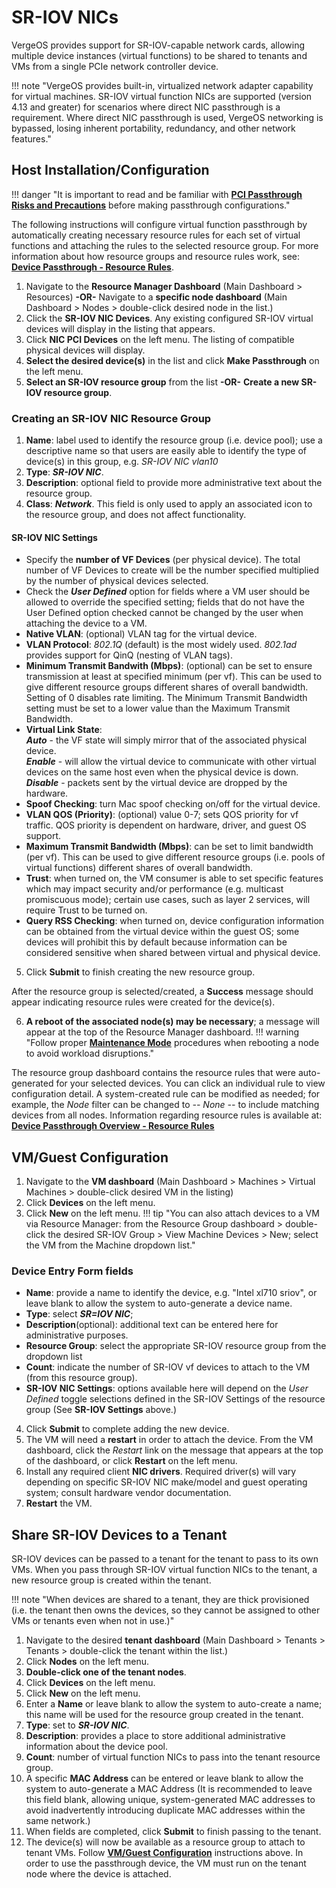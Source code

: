 # SR-IOV NICs

VergeOS provides support for SR-IOV-capable network cards, allowing multiple device instances (virtual functions) to be shared to tenants and VMs from a single PCIe network controller device.

!!! note "VergeOS provides built-in, virtualized network adapter capability for virtual machines.  SR-IOV virtual function NICs are supported (version 4.13 and greater) for scenarios where direct NIC passthrough is a requirement. Where direct NIC passthrough is used, VergeOS networking is bypassed, losing inherent portability, redundancy, and other network features."

## Host Installation/Configuration

!!! danger "It is important to read and be familiar with [**PCI Passthrough Risks and Precautions**](/product-guide/system/device-pass-overview#pci-passthrough-risksprecautions) before making passthrough configurations."

The following instructions will configure virtual function passthrough by automatically creating necessary resource rules for each set of virtual functions and attaching the rules to the selected resource group. For more information about how resource groups and resource rules work, see: [**Device Passthrough - Resource Rules**](/product-guide/system/device-pass-overview#resource-rules).

1. Navigate to the **Resource Manager Dashboard** (Main Dashboard > Resources) **-OR-** Navigate to a **specific node dashboard** (Main Dashboard > Nodes > double-click desired node in the list.)
2. Click the **SR-IOV NIC Devices**. Any existing configured SR-IOV virtual devices will display in the listing that appears.
3. Click **NIC PCI Devices** on the left menu.  The listing of compatible physical devices will display.
4. **Select the desired device(s)** in the list and click **Make Passthrough** on the left menu.
5. **Select an SR-IOV resource group** from the list **-OR-** **Create a new SR-IOV resource group**.

### Creating an SR-IOV NIC Resource Group

1. **Name**: label used to identify the resource group (i.e. device pool); use a descriptive name so that users are easily able to identify the type of device(s) in this group, e.g. *SR-IOV NIC vlan10*
2. **Type**: ***SR-IOV NIC***.
3. **Description**: optional field to provide more administrative text about the resource group.
4. **Class**: ***Network***. This field is only used to apply an associated icon to the resource group, and does not affect functionality.

#### SR-IOV NIC Settings

* Specify the **number of VF Devices** (per physical device). The total number of VF Devices to create will be the number specified multiplied by the number of physical devices selected.  
* Check the ***User Defined*** option for fields where a VM user should be allowed to override the specified setting; fields that do not have the User Defined option checked cannot be changed by the user when attaching the device to a VM.  
* **Native VLAN**: (optional) VLAN tag for the virtual device.
* **VLAN Protocol**: *802.1Q* (default) is the most widely used. *802.1ad* provides support for QinQ (nesting of VLAN tags).
* **Minimum Transmit Bandwith (Mbps)**: (optional) can be set to ensure transmission at least at specified minimum (per vf).  This can be used to give different resource groups different shares of overall bandwidth. Setting of 0 disables rate limiting. The Minimum Transmit Bandwidth setting must be set to a lower value than the Maximum Transmit Bandwidth.
* **Virtual Link State**:  
  ***Auto*** - the VF state will simply mirror that of the associated physical device.  
  ***Enable*** - will allow the virtual device to communicate with other virtual devices on the same host even when the physical device is down.  
  ***Disable*** - packets sent by the virtual device are dropped by the hardware.
* **Spoof Checking**: turn Mac spoof checking on/off for the virtual device.
* **VLAN QOS (Priority)**: (optional) value 0-7; sets QOS priority for vf traffic.  QOS priority is dependent on hardware, driver, and guest OS support.
* **Maximum Transmit Bandwidth (Mbps)**: can be set to limit bandwidth (per vf).  This can be used to give different resource groups (i.e. pools of virtual functions) different shares of overall bandwidth.
* **Trust**: when turned on, the VM consumer is able to set specific features which may impact security and/or performance (e.g. multicast promiscuous mode); certain use cases, such as layer 2 services, will require Trust to be turned on.
* **Query RSS Checking**: when turned on, device configuration information can be obtained from the virtual device within the guest OS; some devices will prohibit this by default because information can be considered sensitive when shared between virtual and physical device.
  
5. Click **Submit** to finish creating the new resource group.

After the resource group is selected/created, a **Success** message should appear indicating resource rules were created for the device(s).

6. **A reboot of the associated node(s) may be necessary**; a message will appear at the top of the Resource Manager dashboard.
!!! warning "Follow proper [**Maintenance Mode**](/product-guide/operations/maintenance-mode) procedures when rebooting a node to avoid workload disruptions."

The resource group dashboard contains the resource rules that were auto-generated for your selected devices. You can click an individual rule to view configuration detail. A system-created rule can be modified as needed; for example, the *Node* filter can be changed to *-- None --* to include matching devices from all nodes.  Information regarding resource rules is available at: [**Device Passthrough Overview - Resource Rules**](/product-guide/system/device-pass-overview#resource-rules)

## VM/Guest Configuration

1. Navigate to the **VM dashboard** (Main Dashboard > Machines > Virtual Machines > double-click desired VM in the listing)
2. Click **Devices** on the left menu.
3. Click **New** on the left menu.
!!! tip "You can also attach devices to a VM via Resource Manager: from the Resource Group dashboard > double-click the desired SR-IOV Group > View Machine Devices > New; select the VM from the Machine dropdown list."

### Device Entry Form fields

* **Name**: provide a name to identify the device, e.g. "Intel xl710 sriov", or leave blank to allow the system to auto-generate a device name.
* **Type**: select ***SR=IOV NIC***;
* **Description**(optional): additional text can be entered here for administrative purposes.
* **Resource Group**: select the appropriate SR-IOV resource group from the dropdown list
* **Count**: indicate the number of SR-IOV vf devices to attach to the VM (from this resource group).
* **SR-IOV NIC Settings**: options available here will depend on the *User Defined* toggle selections defined in the SR-IOV Settings of the resource group (See **SR-IOV Settings** above.)
  
4. Click **Submit** to complete adding the new device.
5. The VM will need a **restart** in order to attach the device. From the VM dashboard, click the *Restart* link on the message that appears at the top of the dashboard, or click **Restart** on the left menu.
6. Install any required client **NIC drivers**. Required driver(s) will vary depending on specific SR-IOV NIC make/model and guest operating system; consult hardware vendor documentation.
7. **Restart** the VM.

## Share SR-IOV Devices to a Tenant

SR-IOV devices can be passed to a tenant for the tenant to pass to its own VMs.  When you pass through SR-IOV virtual function NICs to the tenant, a new resource group is created within the tenant.  

!!! note "When devices are shared to a tenant, they are thick provisioned (i.e. the tenant then owns the devices, so they cannot be assigned to other VMs or tenants even when not in use.)"

1. Navigate to the desired **tenant dashboard** (Main Dashboard > Tenants > Tenants > double-click the tenant within the list.)
2. Click **Nodes** on the left menu.
3. **Double-click one of the tenant nodes**.
4. Click **Devices** on the left menu.
5. Click **New** on the left menu.
6. Enter a **Name** or leave blank to allow the system to auto-create a name; this name will be used for the resource group created in the tenant.
7. **Type**: set to ***SR-IOV NIC***.
8. **Description**: provides a place to store additional administrative information about the device pool.
9. **Count**: number of virtual function NICs to pass into the tenant resource group.
10. A specific **MAC Address** can be entered or leave blank to allow the system to auto-generate a MAC Address (It is recommended to leave this field blank, allowing unique, system-generated MAC addresses to avoid inadvertently introducing duplicate MAC addresses within the same network.)
11. When fields are completed, click **Submit** to finish passing to the tenant.
12. The device(s) will now be available as a resource group to attach to tenant VMs.  Follow [**VM/Guest Configuration**](#vmguest-configuration) instructions above.  In order to use the passthrough device, the VM must run on the tenant node where the device is attached.
